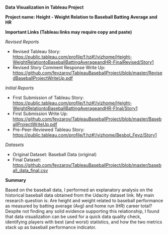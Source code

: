 **Data Visualization in Tableau Project**

**Project name: Height - Weight Relation to Baseball Batting Average and HR**


__Important Links (Tableau links may require copy and paste)__

_Revised Reports_
* Revised Tableau Story: https://public.tableau.com/profile/f.hz#!/vizhome/Height-WeightRelationtoBaseballBattingAverageandHR-FinalRevised/Story1 
* Revised Story Comment Response Write Up: https://github.com/fevzarov/TableauBaseballProject/blob/master/RevisedBaseballProjectWriteUp.pdf

_Initial Reports_
* First Submission of Tableau Story: https://public.tableau.com/profile/f.hz#!/vizhome/Height-WeightRelationtoBaseballBattingAverageandHR-FInal/Story1 
* First Submission Write Up: https://github.com/fevzarov/TableauBaseballProject/blob/master/BaseballProjectWriteUp.pdf
* Pre-Peer-Reviewed Tableau Story: https://public.tableau.com/profile/f.hz#!/vizhome/Besbol_Fevz/Story1

_Datasets_
* Original Dataset: Baseball Data (original)
* Final Dataset: https://github.com/fevzarov/TableauBaseballProject/blob/master/baseball_data_final.csv



**Summary**

Based on the baseball data, I performed an explanatory analysis on the historical baseball data obtained from the Udacity dataset link. My main research question is: Are height and weight related to baseball performance as measured by batting average (Avg) and home run (HR) career total? Despite not finding any solid evidence supporting this relationship, I found that data visualization can be used for a quick data quality check, identifying players with best (and worst) statistics, and how the two metrics stack up as baseball performance indicator. 
